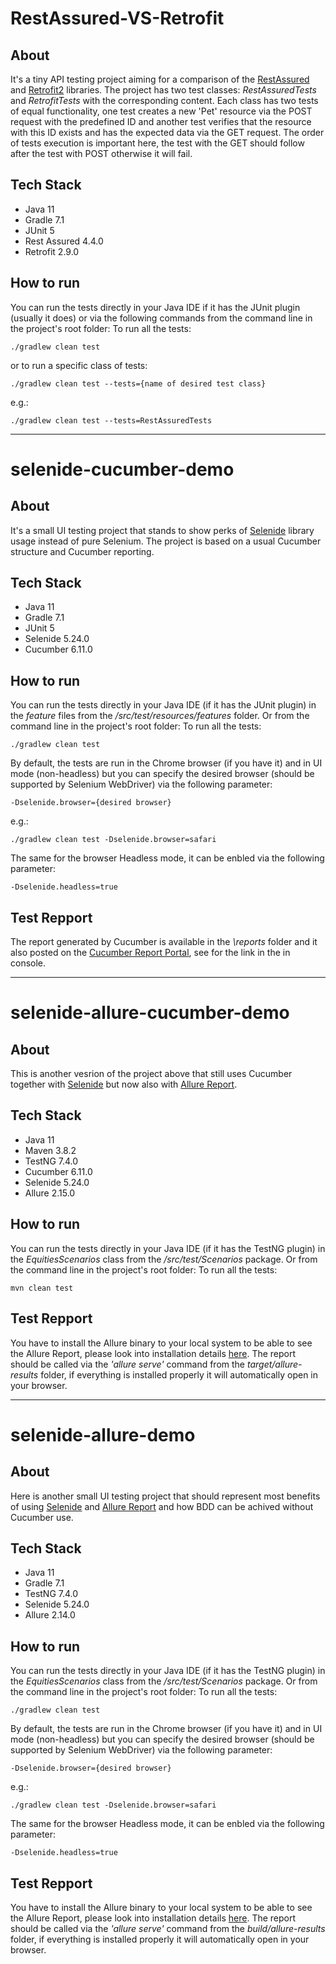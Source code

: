 # RestAssured-VS-Retrofit
## About
It's a tiny API testing project aiming for a comparison of the [RestAssured](https://rest-assured.io) and [Retrofit2](https://square.github.io/retrofit) libraries. The project has two test classes: *RestAssuredTests* and *RetrofitTests* with the corresponding content. Each class has two tests of equal functionality, one test creates a new 'Pet' resource via the POST request with the predefined ID and another test verifies that the resource with this ID exists and has the expected data via the GET request. The order of tests execution is important here, the test with the GET should follow after the test with POST otherwise it will fail.

## Tech Stack
* Java 11
* Gradle 7.1
* JUnit 5
* Rest Assured 4.4.0
* Retrofit 2.9.0

## How to run
You can run the tests directly in your Java IDE if it has the JUnit plugin (usually it does) or via the following commands from the command line in the project's root folder:
To run all the tests:
```
./gradlew clean test
```
or to run a specific class of tests:
```
./gradlew clean test --tests={name of desired test class}
```
e.g.: 
```
./gradlew clean test --tests=RestAssuredTests
```

_______________________________________________________________________________________


# selenide-cucumber-demo
## About
It's a small UI testing project that stands to show perks of [Selenide](https://selenide.org) library usage instead of pure Selenium. The project is based on a usual Cucumber structure and Cucumber reporting. 

## Tech Stack
* Java 11
* Gradle 7.1
* JUnit 5
* Selenide 5.24.0
* Cucumber 6.11.0

## How to run
You can run the tests directly in your Java IDE (if it has the JUnit plugin) in the *feature* files from the */src/test/resources/features* folder. Or from the command line in the project's root folder:
To run all the tests:
```
./gradlew clean test
```

By default, the tests are run in the Chrome browser (if you have it) and in UI mode (non-headless) but you can specify the desired browser (should be supported by Selenium WebDriver) via the following parameter:
```
-Dselenide.browser={desired browser}
```
e.g.:
```
./gradlew clean test -Dselenide.browser=safari
```
The same for the browser Headless mode, it can be enbled via the following parameter:
```
-Dselenide.headless=true
```

## Test Repport
The report generated by Cucumber is available in the *\reports* folder and it also posted on the [Cucumber Report Portal](https://reports.cucumber.io), see for the link in the in console.


___________________________________________________________________________________________


# selenide-allure-cucumber-demo
## About
This is another vesrion of the project above that still uses Cucumber together with [Selenide](https://selenide.org) but now also with [Allure Report](https://github.com/allure-framework).

## Tech Stack
* Java 11
* Maven 3.8.2
* TestNG 7.4.0
* Cucumber 6.11.0
* Selenide 5.24.0
* Allure 2.15.0

## How to run
You can run the tests directly in your Java IDE (if it has the TestNG plugin) in the *EquitiesScenarios* class from the */src/test/Scenarios* package. Or from the command line in the project's root folder:
To run all the tests:
```
mvn clean test
```

## Test Repport
You have to install the Allure binary to your local system to be able to see the Allure Report, please look into installation details [here](https://github.com/allure-framework/allure2). The report should be called via the *'allure serve'* command from the *target/allure-results* folder, if everything is installed properly it will automatically open in your browser.


___________________________________________________________________________________________


# selenide-allure-demo
## About
Here is another small UI testing project that should represent most benefits of using [Selenide](https://selenide.org) and [Allure Report](https://github.com/allure-framework) and how BDD can be achived without Cucumber use.

## Tech Stack
* Java 11
* Gradle 7.1
* TestNG 7.4.0
* Selenide 5.24.0
* Allure 2.14.0

## How to run
You can run the tests directly in your Java IDE (if it has the TestNG plugin) in the *EquitiesScenarios* class from the */src/test/Scenarios* package. Or from the command line in the project's root folder:
To run all the tests:
```
./gradlew clean test
```

By default, the tests are run in the Chrome browser (if you have it) and in UI mode (non-headless) but you can specify the desired browser (should be supported by Selenium WebDriver) via the following parameter:
```
-Dselenide.browser={desired browser}
```
e.g.:
```
./gradlew clean test -Dselenide.browser=safari
```
The same for the browser Headless mode, it can be enbled via the following parameter:
```
-Dselenide.headless=true
```

## Test Repport
You have to install the Allure binary to your local system to be able to see the Allure Report, please look into installation details [here](https://github.com/allure-framework/allure2). The report should be called via the *'allure serve'* command from the *build/allure-results* folder, if everything is installed properly it will automatically open in your browser.

